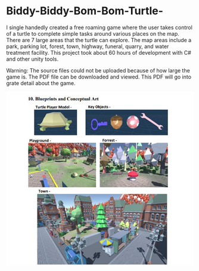 # Biddy-Biddy-Bom-Bom-Turtle-
I single handedly created a free roaming game where the user takes control of a turtle to complete simple tasks around various places on the map. There are 7 large areas that the turtle can explore. The map areas include a park, parking lot, forest, town, highway, funeral, quarry, and water treatment facility. This project took about 60 hours of development with C# and other unity tools.  

Warning: The source files could not be uploaded because of how large the game is. The PDF file can be downloaded and viewed. This PDF will go into grate detail about the game. 

![alt text](https://raw.githubusercontent.com/jordanadrianoo/Biddy-Biddy-Bom-Bom-Turtle-/main/Capture.JPG)
